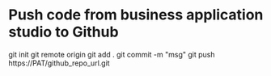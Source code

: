 # Push code from business application studio to Github
git init 
git remote origin
git add .
git commit -m "msg"
 git push https://PAT/github_repo_url.git
